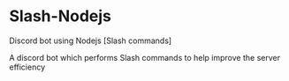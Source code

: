 # Slash-Nodejs
Discord bot using Nodejs [Slash commands]

A discord bot which performs Slash commands to help improve the server efficiency
